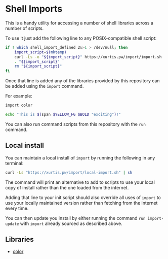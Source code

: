 # Shell Imports

This is a handy utility for accessing a number of shell libraries across
a number of scripts.

To use it just add the following line to any POSIX-compatible shell
script:

```sh
if ! which shell_import_defined 2&>1 > /dev/null; then
	import_script=$(mktemp)
	curl -Ls -o "${import_script}" https://xurtis.pw/import/import.sh
	. "${import_script}"
	rm "${import_script}"
fi
```

Once that line is added any of the libraries provided by this repository
can be added using the `import` command.

For example:

```sh
import color

echo "This is $(span $YELLOW_FG $BOLD "exciting")!"
```

You can also run command scripts from this repository with the `run`
command.

## Local install

You can maintain a local install of `import` by running the following in
any terminal:

```sh
curl -Ls "https://xurtis.pw/import/local-import.sh" | sh
```

The command will print an alternative to add to scripts to use your
local copy of install rather than the one loaded from the internet.

Adding that line to your init script should also override all uses of
`import` to use your locally maintained version rather than fetching
from the internet every time.

You can then update you install by either running the command `run
import-update` with `import` already sourced as described above.

## Libraries

 * [color](color.md)
